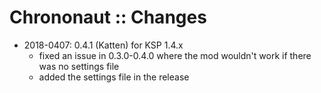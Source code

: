 # Chrononaut :: Changes

* 2018-0407: 0.4.1 (Katten) for KSP 1.4.x
	+ fixed an issue in 0.3.0-0.4.0 where the mod wouldn't work if there was no settings file
	+ added the settings file in the release
